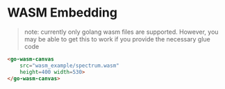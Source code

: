 
# WASM Embedding

> note: currently only golang wasm files are supported.  However, you may be able to get this to work if you provide the necessary glue code

```markdown
<go-wasm-canvas 
    src="wasm_example/spectrum.wasm" 
    height=400 width=530>
</go-wasm-canvas>
```

<go-wasm-canvas 
    src="wasm_example/spectrum.wasm" 
    height=400 width=530>
</go-wasm-canvas>

